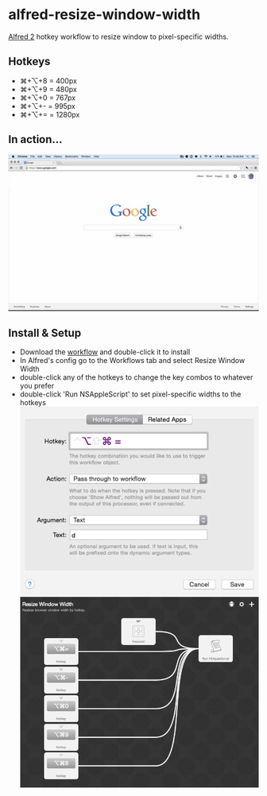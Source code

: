 alfred-resize-window-width
==========================

[Alfred 2](http://www.alfredapp.com/) hotkey workflow to resize window to pixel-specific widths.

## Hotkeys
- ⌘+⌥+8 = 400px
- ⌘+⌥+9 = 480px
- ⌘+⌥+0 = 767px
- ⌘+⌥+- = 995px
- ⌘+⌥+= = 1280px

## In action...
![alt text][demo]

## Install & Setup
- Download the [workflow](https://github.com/glnster/alfred-resize-window-width/releases/download/v1.0/Resize.Window.Width.alfredworkflow) and double-click it to install
- In Alfred's config go to the Workflows tab and select Resize Window Width
- double-click any of the hotkeys to change the key combos to whatever you prefer
- double-click 'Run NSAppleScript' to set pixel-specific widths to the hotkeys
![alt text][scrn2]
![alt text][scrn1]

[demo]: ./demo/alfred-resizewindowwidth-demo.mov.gif "In action"
[scrn1]: ./screenshots/alfred-resizewindowwidth-1.png "hotkeys overview"
[scrn2]: ./screenshots/alfred-resizewindowwidth-2.png "hotkey"
